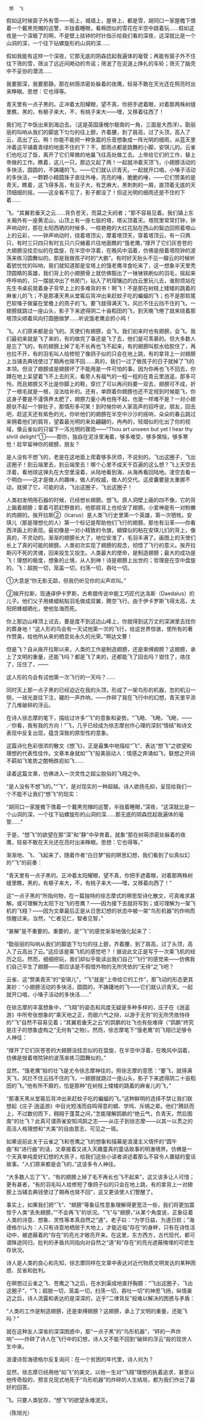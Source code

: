      想  飞 

   假如这时候窗子外有雪——街上，城墙上，屋脊上，都是雪，胡同口一家屋檐下偎着一个戴黑兜帽的巡警，半拢着睡眼，看棉团似的雪花在半空中跳着玩……假如这夜是一个深极了的啊，不是壁上挂钟的时针指示给我们看的深夜，这深就比是一个山洞的深，一个往下钻螺旋形的山洞的深……

   假如我能有这样一个深夜，它那无底的阴森捻起我遍体的毫管；再能有窗子外不住往下筛的雪，筛淡了远近间飏动的市谣；筛泯了在泥道上挣扎的车轮；筛灭了脑壳中不妥协的潜流……

   我要那深，我要那静。那在树荫浓密处躲着的夜鹰，轻易不敢在天光还在照亮时出来睁眼。思想：它也得等。

   青天里有一点子黑的。正冲着太阳耀眼，望不真，你把手遮着眼，对着那两株树缝里瞧，黑的，有榧子来大，不，有桃子来大——嘿，又移着往西了！

   我们吃了中饭出来到海边去。（这是英国康槐尔极南的一角，三面是大西洋）。勖丽丽的叫响从我们的脚底下匀匀的往上颤，齐着腰，到了肩高，过了头顶，高入了云，高出了云。啊！你能不能把一种急震的乐音想象成一阵光明的细雨，从蓝天里冲着这平铺着青绿的地面不住的下？不，那雨点都是跳舞的小脚，安琪儿的。云雀们也吃过了饭，离开了它们卑微的地巢飞往高处做工去。上帝给它们的工作，替上帝做的工作。瞧着，这儿一只，那边又起了两！一起就冲着天顶飞，小翅膀活动的多快活，圆圆的，不踌躇的飞，——它们就认识青天。一起就开口唱，小嗓子活动的多快活，一颗颗小精圆珠子直往外唾，亮亮的唾，脆脆的唾，——它们赞美的是青天。瞧着，这飞得多高，有豆子大，有芝麻大，黑刺刺的一屑，直顶着无底的天顶细细的摇，——这全看不见了，影子都没了！但这光明的细雨还是不住的下着……

   飞。“其翼若垂天之云……背负苍天，而莫之夭阏者；”那不容易见着。我们镇上东关厢外有一座黄泥山，山顶上有一座七层的塔，塔尖顶着天。塔院里常常打钟，钟声响动时，那在太阳西晒的时候多，一枝艳艳的大红花贴在西山的鬓边回照着塔山上的云彩，——钟声响动时，绕着塔顶尖，摩着塔顶天，穿着塔顶云，有一只两只，有时三只四只有时五只六只蜷着爪往地面瞧的“饿老鹰，”撑开了它们灰苍苍的大翅膀没挂恋似的在盘旋，在半空中浮着，在晚风中泅着，仿佛是按着塔院钟的波荡来练习圆舞似的。那是我做孩子时的“大鹏”。有时好天抬头不见一瓣云的时候听着猇忧忧的叫响，我们就知道那是宝塔上的饿老鹰寻食吃来了，这一想象半天里秃顶圆睛的英雄，我们背上的小翅膀骨上就仿佛豁出了一锉锉铁刷似的羽毛，摇起来呼呼响的，只一摆就冲出了书房门，钻入了玳瑁镶边的白云里玩儿去，谁耐烦站在先生书桌前晃着身子背早上上的多难背的书！啊飞！不是那在树枝上矮矮的跳着的麻雀儿的飞；不是那凑天黑从堂匾后背冲出来赶蚊子吃的蝙蝠的飞；也不是那软尾巴软嗓子做窠在堂檐上的燕子的飞。要飞就得满天飞，风拦不住云挡不住的飞，一翅膀就跳过一座山头，影子下来遮得阴二十亩稻田的飞，到天晚飞倦了就来绕着那塔顶尖顺着风向打圆圈做梦……听说饿老鹰会抓小鸡！

   飞。人们原来都是会飞的。天使们有翅膀，会飞，我们初来时也有翅膀，会飞。我们最初来就是飞了来的，有的做完了事还是飞了去，他们是可羡慕的。但大多数人是忘了飞的，有的翅膀上掉了毛不长再也飞不起来，有的翅膀叫胶水给胶住了，再也拉不开，有的羽毛叫人给修短了像鸽子似的只会在地上跳，有的拿背上一对翅膀上当铺去典钱使过了期再也赎不回……真的，我们一过了做孩子的日子就掉了飞的本领。但没了翅膀或是翅膀坏了不能用是一件可怕的事。因为你再也飞不回去，你蹲在地上呆望着飞不上去的天，看旁人有福气的一程一程的在青云里逍遥，那多可怜。而且翅膀又不比是你脚上的鞋，穿烂了可以再问妈要一双去，翅膀可不成，折了一根毛就是一根，没法给补的。还有，单顾着你翅膀也还不定规到时候能飞，你这身子要是不谨慎养太肥了，翅膀力量小再也拖不起，也是一样难不是？一对小翅膀驮不起一个胖肚子，那情形多可笑！到时候你听人家高声的招呼说，朋友，回去吧，趁这天还有紫色的光，你听他们的翅膀在半空中沙沙的摇响，朵朵的春云跳过来拥着他们的肩背，望着最光明的来处翩翩的，冉冉的，轻烟似的化出了你的视域，像云雀似的只留下一泻光明的骤雨——“Thou art unseen but yet I hear thy shrill delight”①——那你，独自在泥涂里淹着，够多难受，够多懊恼，够多寒伧！趁早留神你的翅膀，朋友？

   是人没有不想飞的，老是在这地面上爬着够多厌烦，不说别的。飞出这圈子，飞出这圈子！到云端里去，到云端里去！哪个心里不成天千百遍的这么想？飞上天空去浮着，看地球这弹丸在大空里滚着，从陆地看到海，从海再看回陆地。凌空去看一个明白——这才是做人的趣味，做人的权威，做人的交代。这皮囊要是太重挪不动，就掷了它，可能的话，飞出这圈子，飞出这圈子！

   人类初发明用石器的时候，已经想长翅膀。想飞。原人洞壁上画的四不像，它的背上掮着翅膀；拿着弓箭赶野兽的，他那肩背上也给安了翅膀。小爱神是有一对粉嫩的肉翅的。挨开拉斯②（Icarus）是人类飞行史里第一个英雄，第一次牺牲。安琪儿（那是理想化的人）第一个标记是帮助他们飞行的翅膀。那也有沿革——你看西洋画上的表现。最初像是一对小精致的令旗，蝴蝶似的粘在安琪儿们的背上，像真的，不灵动的。渐渐的翅膀长大了，地位安准了，毛羽丰满了。画图上的天使们长上了真的可能的翅膀。人类初次实现了翅膀的观念，彻悟了飞行的意义。挨开拉斯闪不死的灵魂，回来投生又投生。人类最大的使命，是制造翅膀；最大的成功是飞！理想的极度，想象的止境，从人到神！诗是翅膀上出世的；哲理是在空中盘旋的。飞：超脱一切，笼盖一切，扫荡一切，吞吐一切。

   ①大意是“你无影无踪，但我仍听见你的尖声欢叫。”

   ②挨开拉斯，现通译伊卡罗斯，古希腊传说中能工巧匠代达洛斯（Daedalus）的儿子。他们父子用蜂蜡粘贴羽毛做成双翼，腾空飞行。由于伊卡罗斯飞得太高，太阳把蜂蜡晒化，使他坠海而死。

   你上那边山峰顶上试去，要是度不到这边山峰上，你就得到这万丈的深渊里去找你的葬身地！“这人形的鸟会有一天试他第一次的飞行，给这世界惊骇，使所有的著作赞美，给他所从来的栖息处永久的光荣。”啊达文謇！

   但是飞？自从挨开拉斯以来，人类的工作是制造翅膀，还是束缚翅膀？这翅膀，承上了文明的重量，还能飞吗？都是飞了来的，还都能飞了回去吗？钳住了，烙住了，压住了，——

   这人形的鸟会有试他第一次飞行的一天吗？……

   同时天上那一点子黑的已经迫近在我的头顶，形成了一架鸟形的机器，忽的机沿一侧，一球光直往下注，硼的一声炸响，——炸碎了我在飞行中的幻想，青天里平添了几堆破碎的浮云。

   在诗人徐志摩的笔下，描绘过许多“飞”的意象和姿势。“飞飏、飞飏，飞飏，——／你看，我有我的方向！”飞，几乎已经成为徐志摩创作心理的深刻“情结”和诗文表现中反复出现，蕴含深致的原型性的意象。

   这篇诗化色彩很浓的散文《想飞》，正是最集中地描绘“飞”、表达“想飞”之欲望和理想的代表性佳作。文章本身就如“飞”般美丽动人：情感之奔涌如飞，联想之开阔不羁如飞笔势之酣畅跌宕如飞……

   读着这篇文章，仿佛进入一次灵性之超尘脱俗的飞翔之中。

   “是人没有不想飞的。”“飞”，是对现实的一种超越。诗人欲扬先抑，呈现给我们一个不能不让我们“想飞”的现实：

   “胡同口一家屋檐下偎着一个戴黑兜帽的巡警，半拢着睡眼，”深夜，“这深就比是一个山洞的深，一个往下钻螺旋形的山洞的深……那无底的阴森捻起我遍体的毫管……”

   于是，“想飞”的欲望在那“深”和“静”中孕育着。就象“那在树萌浓密处躲着的夜鹰，轻易不敢在天光还在亮时出来睁眼。思想：它也得等。”

   渐渐地、飞、飞起来了，随着作者“白日梦”般的暝思幻想，我们看到了似真似幻的“飞”的前奏：

   “青天里有一点子黑的。正冲着太阳耀眼，望不真，你把手遮着眼，对着那两株树缝里瞧，黑的，有榧子来大，不，有桃子来大——嘿，又移着向西了！”

   这“一点子黑的”所指何物，在一篇独特的徐志摩式的暝思型诗化散文，可真难求甚解。或可理解为太阳下壮飞的苍鹰？——因为接下去就将写到；或可理解为一架飞机的飞翔？——因为文章最后正是从日思幻想的状态中被一架“鸟形机器”的炸响而惊醒过来。当然，“仁者见仁，智者见智，”

   “甚解”是不重要的。重要的，是“飞”的感觉渐渐地强化起来了：

   “勖丽丽的叫响从我们的脚底下匀匀的往上颤，齐着腰，到了肩高，过了头顶，高入了云高出了云。”这应该是乘飞机的感觉吧？！据说此文正是写于一次乘飞机的经历之后。然而，细细把玩，我们却似乎能读出我们自己“飞行”的感觉来——仿佛我们自己平生了翅膀——那应该是不假借外物的无所凭依的“无待”之飞吧？

   云雀、这“赞美青天”的“安琪儿”，“飞”就是“上帝给它的工作”，那飞动的形态更其美妙：“小翅膀活动的多快活，圆圆的，不踌躇地的飞——它们就认识青天。一起就开口唱，小嗓子活动的多快活……”

   在徐志摩的丰富想象中，“飞翔”的姿态和风度无疑是多种多样的，庄子在《逍遥游》中所夸张想象的“乘天地之正，而御六气之辩，以游于无穷”的无所凭依恃待的“飞”自然不容易见着；“其翼若垂天之云”的鹍鹏的壮飞也有些难得（“鹍鹏”终究是庄子的想象虚构之“无何有”之物）。然而，徐志摩笔下“饿老鹰”的飞翔已足够令人神往：

   “撑开了它们灰苍苍的大翅膀没挂恋似的在盘旋，在半空中浮着，在晚风中泅着，仿佛是按着塔院钟的波荡来练习圆舞似的。”

   显然，“饿老鹰”般的壮飞是尤令徐志摩神往的，照徐志摩的意愿：“要飞，就得满天飞，风拦不住云挡不住的飞，一翅膀就跳过一座山头，影子下来遮得阴二十亩稻田的飞。”他有所不屑的，恰是那种“在树枝上矮矮的跳着的麻雀儿的飞，”

   “那凑天黑从堂匾后背冲出来赶蚊子吃的蝙蝠的飞。”这种鲜明的选择不禁让我们联想起《庄子·逍遥游》中目光短浅而自鸣得意的蜩、学鸠、斥鴳之辈。他们“腾跃而上，不过数仞而下，翱翔于蓬蒿之间，”怎能理解鹍鹏的“绝云气，负青天，然后图南”的壮飞？此真可谓燕雀安知鸿鹄之志——从庄子到徐志摩——以其一以贯之的高洁人格理想和“大美”的自由意志，可见之一斑。

   如果说前此关于云雀之飞和苍鹰之飞的想象和描幕是浪漫主义情怀的“圆午曲”和“进行曲”的话，文章接着又进入天趣童真的童话故事的明澈境界。仿佛是一个天真单纯爱好幻想的大孩子，给我们这些小读者讲述着那么不容令人置疑的童话故事。“人们原来都是会飞的，”这该多令人神往。

   “大多数人忘了飞”，“有的翅膀上掉了毛不再长也飞不起来”，这又该多让人可惜；更有甚者，“有的羽毛叫人给修短了像鸽子似的只会在地上跳，有的拿背上一对翅膀上当辅去典钱使过了期再也赎不回”，这又更该使人们警醒了。

   事实上，如果我们把“飞”、“翅膀”等象征性意象理解得更宽泛一些，我们将更加震惊于人类“丢失翅膀，”“不会再飞”的状况。“飞”与“翅膀，”从某个角度说，正象征着人类的诗意、想象、灵性等本真自然之“道”。老子曰：“为学日益，为道日损；”海德格尔认为：人只有诗意地栖居于大地上，才能近临“存在”的身畔，只有在诗性活动中，被遮蔽着的“存在”的亮光才敞亮开来。在这里，东方西方，古代现代，都可谓殊途同归，批判的矛盾共同指向对自然之“道”和“存在”的亮光遮蔽掩埋的可悲生存状况。

   诗人是人类的良心和先知，徐志摩同样在文章中表达对近代物质文明发达的某种困惑、反省和批判。

   在暝想过云雀之飞、苍鹰之飞之后，在水到渠成地直抒胸臆：“飞出这圈子，飞出这圈子”，“飞；超脱一切，笼盖一切，扫荡一切，吞吐一切”的神思飞扬，纵情豪迈之后，诗人流露和表达的是深深的，近乎“二律背反”般难以解决的困惑与矛盾：

   “人类的工作是制造翅膀，还是束缚翅膀？这翅膀，承上了文明的重量，还能飞吗？”

   就在这种友人深省的深深困惑中，那“一点子黑”的“鸟形机器”，“砰的一声炸响”——炸碎了诗人在飞行中的幻想，诗人又不能不回到“破碎的浮云”般的现世人生中来。

   浪漫诗哲海德格尔反复询问：在一个贫困的年代里，诗人何为？

   显然，徐志摩已经用他“如飞”的美文，以他一生对“飞翔”理想的执着追求，甚至以他传奇般的，预言兑现式地死于“鸟形机器”的炸碎的人生结局，都为我们作出了最好的回答。

   飞。只要人类犹存，“想飞”的欲望永难泯灭。

   （陈旭光）

